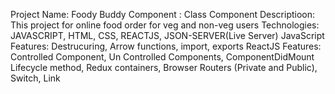 Project Name: Foody Buddy
Component : Class Component
Descriptioon: This project for online food order for veg and non-veg users
Technologies: JAVASCRIPT, HTML, CSS, REACTJS, JSON-SERVER(Live Server)
JavaScript Features: Destrucuring, Arrow functions, import, exports
ReactJS Features: Controlled Component, Un Controlled Components, ComponentDidMount Lifecycle method, Redux containers, Browser Routers (Private and Public), Switch, Link
